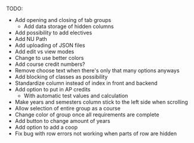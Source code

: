 TODO:
- Add opening and closing of tab groups
    - Add data storage of hidden columns
- Add possibility to add electives
- Add NU Path
- Add uploading of JSON files
- Add edit vs view modes
- Change to use better colors
- Add course credit numbers?
- Remove choose text when there's only that many options anyways
- Add blocking of classes as possibility
- Standardize column instead of index in front and backend
- Add option to put in AP credits
    - With automatic test values and calculation
- Make years and semesters column stick to the left side when scrolling
- Allow selection of entire group as a course
- Change color of group once all requirements are complete
- Add button to change amount of years
- Add option to add a coop
- Fix bug with row errors not working when parts of row are hidden